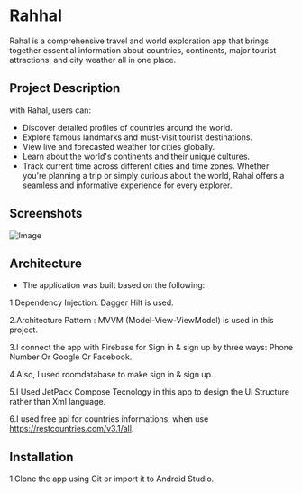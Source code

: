 # Rahhal 
Rahal is a comprehensive travel and world exploration app that brings together essential information about countries, continents, major tourist attractions, and city weather all in one place.


## Project Description
with Rahal, users can:
- Discover detailed profiles of countries around the world.
- Explore famous landmarks and must-visit tourist destinations.
- View live and forecasted weather for cities globally.
- Learn about the world's continents and their unique cultures.
- Track current time across different cities and time zones.
Whether you're planning a trip or simply curious about the world, Rahal offers a seamless and informative experience for every explorer.

## Screenshots
![Image](https://github.com/user-attachments/assets/dfff8520-dd7a-4036-a084-b0a91e2799ea)

## Architecture
- The application was built based on the following:

1.Dependency Injection: Dagger Hilt is used.

2.Architecture Pattern : MVVM (Model-View-ViewModel) is used in this project.

3.I connect the app with Firebase for Sign in & sign up by three ways: Phone Number Or Google Or Facebook.

4.Also, I used roomdatabase to make sign in & sign up.

5.I Used JetPack Compose Tecnology in this app to design the Ui Structure rather than Xml language.

6.I used free api for countries informations, when use https://restcountries.com/v3.1/all.


## Installation
1.Clone the app using Git or import it to Android Studio.
